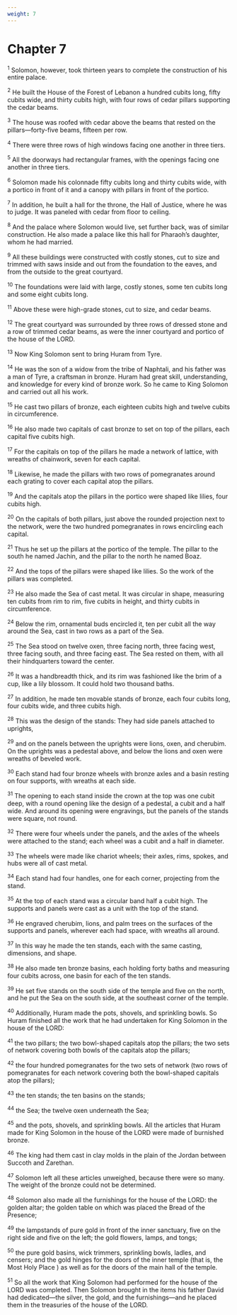 ```yaml
---
weight: 7
---
```


# Chapter 7

<sup>1</sup> Solomon, however, took thirteen years to complete the construction of his entire palace. 

<sup>2</sup> He built the House of the Forest of Lebanon a hundred cubits long, fifty cubits wide, and thirty cubits high, with four rows of cedar pillars supporting the cedar beams. 

<sup>3</sup> The house was roofed with cedar above the beams that rested on the pillars—forty-five beams, fifteen per row. 

<sup>4</sup> There were three rows of high windows facing one another in three tiers. 

<sup>5</sup> All the doorways had rectangular frames, with the openings facing one another in three tiers. 

<sup>6</sup> Solomon made his colonnade fifty cubits long and thirty cubits wide, with a portico in front of it and a canopy with pillars in front of the portico. 

<sup>7</sup> In addition, he built a hall for the throne, the Hall of Justice, where he was to judge. It was paneled with cedar from floor to ceiling. 

<sup>8</sup> And the palace where Solomon would live, set further back, was of similar construction. He also made a palace like this hall for Pharaoh’s daughter, whom he had married. 

<sup>9</sup> All these buildings were constructed with costly stones, cut to size and trimmed with saws inside and out from the foundation to the eaves, and from the outside to the great courtyard. 

<sup>10</sup> The foundations were laid with large, costly stones, some ten cubits long and some eight cubits long. 

<sup>11</sup> Above these were high-grade stones, cut to size, and cedar beams. 

<sup>12</sup> The great courtyard was surrounded by three rows of dressed stone and a row of trimmed cedar beams, as were the inner courtyard and portico of the house of the LORD. 

<sup>13</sup> Now King Solomon sent to bring Huram from Tyre. 

<sup>14</sup> He was the son of a widow from the tribe of Naphtali, and his father was a man of Tyre, a craftsman in bronze. Huram had great skill, understanding, and knowledge for every kind of bronze work. So he came to King Solomon and carried out all his work. 

<sup>15</sup> He cast two pillars of bronze, each eighteen cubits high and twelve cubits in circumference. 

<sup>16</sup> He also made two capitals of cast bronze to set on top of the pillars, each capital five cubits high. 

<sup>17</sup> For the capitals on top of the pillars he made a network of lattice, with wreaths of chainwork, seven for each capital. 

<sup>18</sup> Likewise, he made the pillars with two rows of pomegranates around each grating to cover each capital atop the pillars. 

<sup>19</sup> And the capitals atop the pillars in the portico were shaped like lilies, four cubits high. 

<sup>20</sup> On the capitals of both pillars, just above the rounded projection next to the network, were the two hundred pomegranates in rows encircling each capital. 

<sup>21</sup> Thus he set up the pillars at the portico of the temple. The pillar to the south he named Jachin, and the pillar to the north he named Boaz. 

<sup>22</sup> And the tops of the pillars were shaped like lilies. So the work of the pillars was completed. 

<sup>23</sup> He also made the Sea of cast metal. It was circular in shape, measuring ten cubits from rim to rim, five cubits in height, and thirty cubits in circumference. 

<sup>24</sup> Below the rim, ornamental buds encircled it, ten per cubit all the way around the Sea, cast in two rows as a part of the Sea. 

<sup>25</sup> The Sea stood on twelve oxen, three facing north, three facing west, three facing south, and three facing east. The Sea rested on them, with all their hindquarters toward the center. 

<sup>26</sup> It was a handbreadth thick, and its rim was fashioned like the brim of a cup, like a lily blossom. It could hold two thousand baths. 

<sup>27</sup> In addition, he made ten movable stands of bronze, each four cubits long, four cubits wide, and three cubits high. 

<sup>28</sup> This was the design of the stands: They had side panels attached to uprights, 

<sup>29</sup> and on the panels between the uprights were lions, oxen, and cherubim. On the uprights was a pedestal above, and below the lions and oxen were wreaths of beveled work. 

<sup>30</sup> Each stand had four bronze wheels with bronze axles and a basin resting on four supports, with wreaths at each side. 

<sup>31</sup> The opening to each stand inside the crown at the top was one cubit deep, with a round opening like the design of a pedestal, a cubit and a half wide. And around its opening were engravings, but the panels of the stands were square, not round. 

<sup>32</sup> There were four wheels under the panels, and the axles of the wheels were attached to the stand; each wheel was a cubit and a half in diameter. 

<sup>33</sup> The wheels were made like chariot wheels; their axles, rims, spokes, and hubs were all of cast metal. 

<sup>34</sup> Each stand had four handles, one for each corner, projecting from the stand. 

<sup>35</sup> At the top of each stand was a circular band half a cubit high. The supports and panels were cast as a unit with the top of the stand. 

<sup>36</sup> He engraved cherubim, lions, and palm trees on the surfaces of the supports and panels, wherever each had space, with wreaths all around. 

<sup>37</sup> In this way he made the ten stands, each with the same casting, dimensions, and shape. 

<sup>38</sup> He also made ten bronze basins, each holding forty baths and measuring four cubits across, one basin for each of the ten stands. 

<sup>39</sup> He set five stands on the south side of the temple and five on the north, and he put the Sea on the south side, at the southeast corner of the temple. 

<sup>40</sup> Additionally, Huram made the pots, shovels, and sprinkling bowls. So Huram finished all the work that he had undertaken for King Solomon in the house of the LORD: 

<sup>41</sup> the two pillars; the two bowl-shaped capitals atop the pillars; the two sets of network covering both bowls of the capitals atop the pillars; 

<sup>42</sup> the four hundred pomegranates for the two sets of network (two rows of pomegranates for each network covering both the bowl-shaped capitals atop the pillars); 

<sup>43</sup> the ten stands; the ten basins on the stands; 

<sup>44</sup> the Sea; the twelve oxen underneath the Sea; 

<sup>45</sup> and the pots, shovels, and sprinkling bowls. All the articles that Huram made for King Solomon in the house of the LORD were made of burnished bronze. 

<sup>46</sup> The king had them cast in clay molds in the plain of the Jordan between Succoth and Zarethan. 

<sup>47</sup> Solomon left all these articles unweighed, because there were so many. The weight of the bronze could not be determined. 

<sup>48</sup> Solomon also made all the furnishings for the house of the LORD: the golden altar; the golden table on which was placed the Bread of the Presence; 

<sup>49</sup> the lampstands of pure gold in front of the inner sanctuary, five on the right side and five on the left; the gold flowers, lamps, and tongs; 

<sup>50</sup> the pure gold basins, wick trimmers, sprinkling bowls, ladles, and censers; and the gold hinges for the doors of the inner temple (that is, the Most Holy Place ) as well as for the doors of the main hall of the temple. 

<sup>51</sup> So all the work that King Solomon had performed for the house of the LORD was completed. Then Solomon brought in the items his father David had dedicated—the silver, the gold, and the furnishings—and he placed them in the treasuries of the house of the LORD. 


